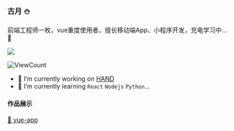 <!--
**humiao7/humiao7** is a ✨ _special_ ✨ repository because its `README.md` (this file) appears on your GitHub profile.

Here are some ideas to get you started:

- 🔭 I’m currently working on ...
- 🌱 I’m currently learning ...
- 👯 I’m looking to collaborate on ...
- 🤔 I’m looking for help with ...
- 💬 Ask me about ...
- 📫 How to reach me: ...
- 😄 Pronouns: ...
- ⚡ Fun fact: ...
  -->

### 古月 :snowman:

前端工程师一枚，vue重度使用者，擅长移动端App、小程序开发，充电学习中...:electric_plug:

![](https://github-readme-stats.vercel.app/api?username=humiao7)

![ViewCount](https://views.whatilearened.today/views/github/humiao7/humiao7.svg)

- 🔭 I’m currently working on [HAND](https://www.hand-china.com/)
- 🌱 I’m currently learning `React` `Nodejs` `Python`...

#### 作品展示

[:palm_tree: vue-app](https://humiao7.github.io/vue-demo.github.io/#/login)
